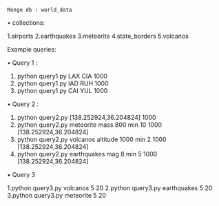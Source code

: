 	Mongo db : world_data

•	collections:

1.airports
2.earthquakes
3.meteorite
4.state_borders
5.volcanos

Example queries:

•	Query 1 :

  1.   python query1.py LAX CIA 1000
  2.   python query1.py IAD RUH 1000
  3.   python query1.py CAI YUL 1000
  
•	Query 2 :

1.	python query2.py [138.252924,36.204824] 1000
2.	python query2.py meteorite mass 800 min 10 1000 [138.252924,36.204824]
3.	python query2.py volcanos altitude 1000 min 2 1000 [138.252924,36.204824]
4.	 python query2.py earthquakes mag 8 min 5 1000 [138.252924,36.204824]

•	Query 3

1.python query3.py volcanos 5 20
2.python query3.py earthquakes 5 20
3.python query3.py meteorite 5 20



